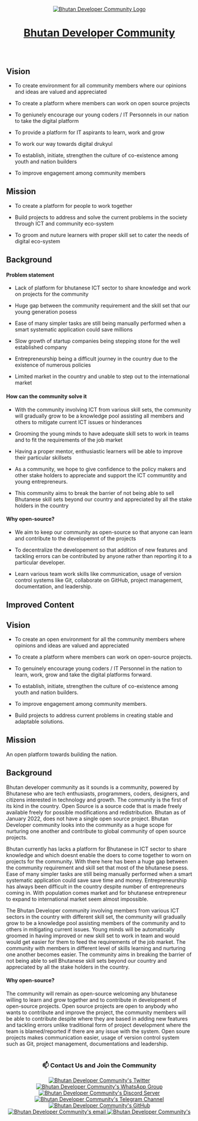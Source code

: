 <p align="center">
 <a target="_blank" href="https://www.devbt.org">
  <img src="https://devbt.org/assets/images/socials-cover.png" alt="Bhutan Developer Community Logo" />
 </a>
</p>

# <a href="https://www.devbt.org" target="_blank"> <p align="center">Bhutan Developer Community</p> </a>
 
 <br/>
 
<!--  Don't write above this -->

## Vision


<!-- Rough / Brainstroming -->

- To create environment for all community members where our opinions and ideas are valued and appreciated

- To create a platform where members can work on open source projects

- To geniunely encourage our young coders / IT Personnels in our nation to take the digital platform

- To provide a platform for IT aspirants to learn, work and grow

- To work our way towards digital drukyul

- To establish, initiate, strengthen the culture of co-existence among youth and nation builders

- To improve engagement among community members



## Mission

<!-- Rough / Brainstroming -->

- To create a platform for people to work together

- Build projects to address and solve the current problems in the society through ICT and community eco-system

- To groom and nuture learners with proper skill set to cater the needs of digital eco-system




## Background

#### Problem statement

- Lack of platform for bhutanese ICT sector to share knowledge and work on projects for the community

- Huge gap between the community requirement and the skill set that our young generation posess

- Ease of many simpler tasks are still being manually performed when a smart systematic application could save millions

<!-- This sentence needs some restructuring -->

- Slow growth of startup companies being stepping stone for the well established company

- Entrepreneurship being a difficult journey in the country due to the existence of numerous policies

- Limited market in the country and unable to step out to the international market


#### How can the community solve it

<!-- This sentence needs some restructuring -->

- With the community involving ICT from various skill sets, the community will gradually grow to be a knowledge pool assisting all members and others to mitigate current ICT issues or hinderances

- Grooming the young minds to have adequate skill sets to work in teams and to fit the requirements of the job market

- Having a proper mentor, enthusiastic learners will be able to improve their particular skillsets

- As a community, we hope to give confidence to the policy makers and other stake holders to appreciate and support the ICT communtity and young entrepreneurs.

- This community aims to break the barrier of not being able to sell Bhutanese skill sets beyond our country and appreciated by all the stake holders in the country


#### Why open-source? 

- We aim to keep our community as open-source so that anyone can learn and contribute to the developemnt of the projects

- To decentralize the developement so that addition of new features and tackling errors can be contributed by anyone rather than reporting it to a particular developer.

- Learn various team work skills like communication, usage of version control systems like Git, collaborate on GitHub, project management, documentation, and leadership. 


<!-- Improvised Content-->
## Improved Content

## Vision

- To create an open environment for all the community members where opinions and ideas are valued and appreciated

- To create a platform where members can work on open-source projects.

- To genuinely encourage young coders / IT Personnel in the nation to learn, work, grow and take the digital platforms forward.

- To establish, initiate, strengthen the culture of co-existence among youth and nation builders.

- To improve engagement among community members.

- Build projects to address current problems in creating stable and adaptable solutions. 



## Mission

An open platform towards building the nation. 


## Background


Bhutan developer community as it sounds is a community, powered by Bhutanese who are tech enthusiasts, programmers, coders, designers, and citizens interested in technology and growth. The community is the first of its kind in the country.  Open Source is a source code that is made freely available freely for possible modifications and redistribution. Bhutan as of January 2022, does not have a single open source project. Bhutan Developer community looks into the community as a huge scope for nurturing one another and contribute to global community of open source projects.

Bhutan currently has lacks a platform for Bhutanese in ICT sector to share knowledge and which doesnt enable the doers to come together to worn on projects for the community. With there here has been a huge gap between the community requirement and skill set that most of the bhutanese psess. Ease of many simpler tasks are still being manually performed when a smart systematic application could save save time and money. Entrepreneurship has always been difficult in the country despite number of entrepreneurs coming in. With population comes market and for bhutanese entrepreneur to expand to international market seem almost impossible.

The Bhutan Developer community involving members from various ICT sectors in the country with different skill set, the community will gradually grow to be a knowledge pool assisting members of the community and to others in mitigating current issues. Young minds will be automatically groomed in having improved or new skill set to work in team and would would get easier for them to feed the requirements of the job market. The community with members in different level of skills learning and nurturing one another becomes easier. The community aims in breaking the barrier of not being able to sell Bhutanese skill sets beyond our country and appreciated by all the stake holders in the country.


#### Why open-source?

The community will remain as open-source welcoming any bhutanese willing to learn and grow together and to contribute in development of open-source projects. Open source projects are open to anybody who wants to contribute and improve the project, the community members will be able to contribute despite where they are based in adding new features and tackling errors unlike traditional form of project development where the team is blamed/reported if there are any issue with the system. Open soure projects makes communication easier, usage of version control system such as Git, project management, documentations and leadership.



<!-- Dont write anything below this -->

#
 
 ### <p align="center">📫 Contact Us and Join the Community </p>
 
<p align="center">
 <a href="https://twitter.com/btdevcommunity">
  <img src="https://img.shields.io/badge/Twitter-1DA1F2?style=for-the-badge&logo=twitter&logoColor=white" alt="Bhutan Developer Community's Twitter" />     
 </a>
 <a target="_blank" href="https://chat.whatsapp.com/ByKjpnV2ajsBiqG140WEI2">
  <img src="https://img.shields.io/badge/whatsapp-25D366?style=for-the-badge&logo=WhatsApp&logoColor=white" alt="Bhutan Developer Community's WhatsApp Group" />     
 </a>
 <a target="_blank" href="https://discord.gg/kfG4Z9qBEb">
  <img src="https://img.shields.io/badge/discord-7289DA?style=for-the-badge&logo=Discord&logoColor=white" alt="Bhutan Developer Community's Discord Server" />     
 </a>
 <a href="https://t.me/+0WfVhQysyQFiOTg1">
  <img src="https://img.shields.io/badge/Telegram-229ED9?style=for-the-badge&logo=telegram&logoColor=white" alt="Bhutan Developer Community's Telegram Channel" />   
 </a>
 <a target="_blank" href="https://github.com/BTDeveloperCommunity">
  <img src="https://img.shields.io/badge/GitHub-171515?style=for-the-badge&logo=github&logoColor=white" alt="Bhutan Developer Community's GitHub" />     
 </a>
 <a target="_blank" href="mailto:btdevelopercommunity@gmail.com">
  <img src="https://img.shields.io/badge/email-3357C0?style=for-the-badge&logo=gmail&logoColor=white" alt="Bhutan Developer Community's email" />     
 </a>
 <a target="_blank" href="https://www.devbt.org">
  <img src="https://img.shields.io/badge/Website-1EBBEE?style=for-the-badge&logo=internetexplorer&logoColor=white" alt="Bhutan Developer Community's" />     
 </a>
</p>


